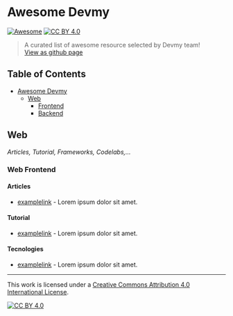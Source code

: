 # Awesome Devmy 
[![Awesome](https://cdn.rawgit.com/sindresorhus/awesome/d7305f38d29fed78fa85652e3a63e154dd8e8829/media/badge.svg)](https://github.com/sindresorhus/awesome#readme) [![CC BY 4.0][cc-by-shield]][cc-by]
> A curated list of awesome resource selected by Devmy team!  
[View as github page](https://acadevmy.github.io/awesome-devmy/)

## Table of Contents
- [Awesome Devmy](#awesome-devmy)
    - [Web](#web)
      - [Frontend](#web-frontend)
      - [Backend](#web-frontend)

## Web
*Articles, Tutorial, Frameworks, Codelabs,...*
### Web Frontend
#### Articles
- [examplelink](https://foo.bar/) - Lorem ipsum dolor sit amet.
#### Tutorial
- [examplelink](https://foo.bar/) - Lorem ipsum dolor sit amet.
#### Tecnologies
- [examplelink](https://foo.bar/) - Lorem ipsum dolor sit amet.

---
This work is licensed under a [Creative Commons Attribution 4.0 International
License][cc-by].

[![CC BY 4.0][cc-by-image]][cc-by]

[cc-by]: http://creativecommons.org/licenses/by/4.0/
[cc-by-image]: https://i.creativecommons.org/l/by/4.0/88x31.png
[cc-by-shield]: https://img.shields.io/badge/License-CC%20BY%204.0-lightgrey.svg
